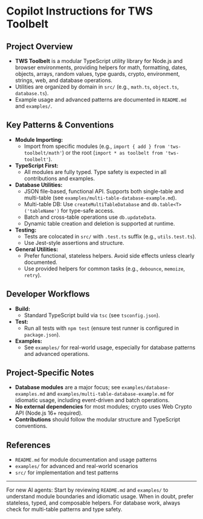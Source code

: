 # Copilot Instructions for TWS Toolbelt

## Project Overview

- **TWS Toolbelt** is a modular TypeScript utility library for Node.js and browser environments, providing helpers for math, formatting, dates, objects, arrays, random values, type guards, crypto, environment, strings, web, and database operations.
- Utilities are organized by domain in `src/` (e.g., `math.ts`, `object.ts`, `database.ts`).
- Example usage and advanced patterns are documented in `README.md` and `examples/`.

## Key Patterns & Conventions

- **Module Importing:**
  - Import from specific modules (e.g., `import { add } from 'tws-toolbelt/math'`) or the root (`import * as toolbelt from 'tws-toolbelt'`).
- **TypeScript First:**
  - All modules are fully typed. Type safety is expected in all contributions and examples.
- **Database Utilities:**
  - JSON file-based, functional API. Supports both single-table and multi-table (see `examples/multi-table-database-example.md`).
  - Multi-table DB: Use `createMultiTableDatabase` and `db.table<T>('tableName')` for type-safe access.
  - Batch and cross-table operations use `db.updateData`.
  - Dynamic table creation and deletion is supported at runtime.
- **Testing:**
  - Tests are colocated in `src/` with `.test.ts` suffix (e.g., `utils.test.ts`).
  - Use Jest-style assertions and structure.
- **General Utilities:**
  - Prefer functional, stateless helpers. Avoid side effects unless clearly documented.
  - Use provided helpers for common tasks (e.g., `debounce`, `memoize`, `retry`).

## Developer Workflows

- **Build:**
  - Standard TypeScript build via `tsc` (see `tsconfig.json`).
- **Test:**
  - Run all tests with `npm test` (ensure test runner is configured in `package.json`).
- **Examples:**
  - See `examples/` for real-world usage, especially for database patterns and advanced operations.

## Project-Specific Notes

- **Database modules** are a major focus; see `examples/database-examples.md` and `examples/multi-table-database-example.md` for idiomatic usage, including event-driven and batch operations.
- **No external dependencies** for most modules; crypto uses Web Crypto API (Node.js 16+ required).
- **Contributions** should follow the modular structure and TypeScript conventions.

## References

- `README.md` for module documentation and usage patterns
- `examples/` for advanced and real-world scenarios
- `src/` for implementation and test patterns

---

For new AI agents: Start by reviewing `README.md` and `examples/` to understand module boundaries and idiomatic usage. When in doubt, prefer stateless, typed, and composable helpers. For database work, always check for multi-table patterns and type safety.
